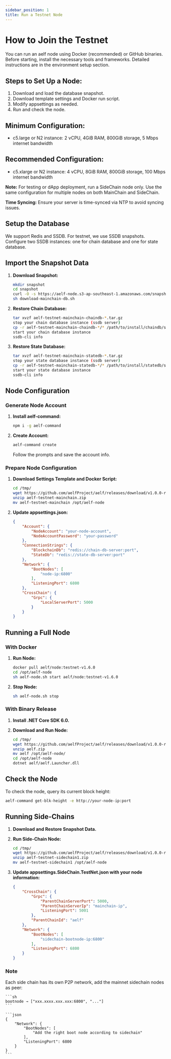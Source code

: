 ```yaml
---
sidebar_position: 1
title: Run a Testnet Node
---
```

# How to Join the Testnet

You can run an aelf node using Docker (recommended) or GitHub binaries. 
Before starting, install the necessary tools and frameworks. Detailed instructions are in the environment setup section.

## Steps to Set Up a Node:

1. Download and load the database snapshot.
2. Download template settings and Docker run script.
3. Modify appsettings as needed.
4. Run and check the node.

## Minimum Configuration:

* c5.large or N2 instance: 2 vCPU, 4GiB RAM, 800GiB storage, 5 Mbps internet bandwidth

## Recommended Configuration:

* c5.xlarge or N2 instance: 4 vCPU, 8GiB RAM, 800GiB storage, 100 Mbps internet bandwidth

**Note:** For testing or dApp deployment, run a SideChain node only. Use the same configuration for multiple nodes on both MainChain and SideChain.

**Time Syncing:** Ensure your server is time-synced via NTP to avoid syncing issues.

## Setup the Database

We support Redis and SSDB. For testnet, we use SSDB snapshots. Configure two SSDB instances: one for chain database and one for state database.

## Import the Snapshot Data

1. **Download Snapshot:**

   ```sh
   mkdir snapshot
   cd snapshot
   curl -O -s https://aelf-node.s3-ap-southeast-1.amazonaws.com/snapshot/testnet/download-mainchain-db.sh
   sh download-mainchain-db.sh
   ```
2. **Restore Chain Database:**

   ```sh
   tar xvzf aelf-testnet-mainchain-chaindb-*.tar.gz
   stop your chain database instance (ssdb server)
   cp -r aelf-testnet-mainchain-chaindb-*/* /path/to/install/chaindb/ssdb/var/
   start your chain database instance
   ssdb-cli info
   ```
3. **Restore State Database:**

   ```sh
   tar xvzf aelf-testnet-mainchain-statedb-*.tar.gz
   stop your state database instance (ssdb server)
   cp -r aelf-testnet-mainchain-statedb-*/* /path/to/install/statedb/ssdb/var/
   start your state database instance
   ssdb-cli info
   ```

## Node Configuration

### Generate Node Account

1. **Install aelf-command:**

   ```sh
   npm i -g aelf-command
   ```
2. **Create Account:**

   ```sh
   aelf-command create
   ```

   Follow the prompts and save the account info.

### Prepare Node Configuration

1. **Download Settings Template and Docker Script:**

   ```sh
   cd /tmp/
   wget https://github.com/aelfProject/aelf/releases/download/v1.0.0-rc1/aelf-testnet-mainchain.zip
   unzip aelf-testnet-mainchain.zip
   mv aelf-testnet-mainchain /opt/aelf-node
   ```
2. **Update appsettings.json:**

   ```json
   {
       "Account": {
           "NodeAccount": "your-node-account",
           "NodeAccountPassword": "your-password"
       },
       "ConnectionStrings": {
           "BlockchainDb": "redis://chain-db-server:port",
           "StateDb": "redis://state-db-server:port"
       },
       "Network": {
           "BootNodes": [
               "node-ip:6800"
           ],
           "ListeningPort": 6800
       },
       "CrossChain": {
           "Grpc": {
               "LocalServerPort": 5000
           }
       }
   }
   ```

## Running a Full Node

### With Docker

1. **Run Node:**

   ```sh
   docker pull aelf/node:testnet-v1.6.0
   cd /opt/aelf-node
   sh aelf-node.sh start aelf/node:testnet-v1.6.0
   ```
2. **Stop Node:**

   ```sh
   sh aelf-node.sh stop
   ```

### With Binary Release

1. **Install .NET Core SDK 6.0.**
2. **Download and Run Node:**

   ```sh
   cd /tmp/
   wget https://github.com/aelfProject/aelf/releases/download/v1.0.0-rc1/aelf.zip
   unzip aelf.zip
   mv aelf /opt/aelf-node/
   cd /opt/aelf-node
   dotnet aelf/aelf.Launcher.dll
   ```

## Check the Node

To check the node, query its current block height:

```sh
aelf-command get-blk-height -e http://your-node-ip:port
```

## Running Side-Chains

1. **Download and Restore Snapshot Data.**
2. **Run Side-Chain Node:**

   ```sh
   cd /tmp/
   wget https://github.com/aelfProject/aelf/releases/download/v1.0.0-rc1/aelf-testnet-sidechain1.zip
   unzip aelf-testnet-sidechain1.zip
   mv aelf-testnet-sidechain1 /opt/aelf-node
   ```
3. **Update appsettings.SideChain.TestNet.json with your node information:**

   ```json
   {
       "CrossChain": {
           "Grpc": {
               "ParentChainServerPort": 5000,
               "ParentChainServerIp": "mainchain-ip",
               "ListeningPort": 5001
           },
           "ParentChainId": "aelf"
       },
       "Network": {
           "BootNodes": [
               "sidechain-bootnode-ip:6800"
           ],
           "ListeningPort": 6800
       }
   }
   ```

### Note

Each side chain has its own P2P network, add the mainnet sidechain nodes as peer:

````
```sh
bootnode → ["xxx.xxxx.xxx.xxx:6800", "..."]
```

```json
{
    "Network": {
        "BootNodes": [
            "Add the right boot node according to sidechain"
        ],
        "ListeningPort": 6800
    }
}
```
````
